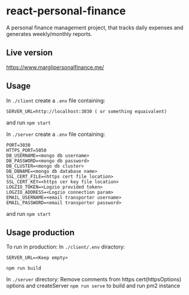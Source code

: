 # react-personal-finance
A personal finance management project, that tracks daily expenses and generates weekly/monthly reports.

## Live version
https://www.marglipersonalfinance.me/

## Usage

In ```./client``` create a ```.env``` file containing:
```
SERVER_URL=http://localhost:3030 ( or something equaivalent) 
```
and run ```npm start```

In ```./server``` create a ```.env``` file containing:
```
PORT=3030
HTTPS_PORT=5050
DB_USERNAME=<mongo db username>
DB_PASSWORD=<mongo db password>
DB_CLUSTER=<mongo db cluster>
DB_DBNAME=<mongo db database name>
SSL_CERT_FILE=<https cert file location>
SSL_CERT_KEY=<https cer key file location>
LOGZIO_TOKEN=<Logzio provided token>
LOGZIO_ADDRESS=<Logzio connection param>
EMAIL_USERNAME=<email transporter username>
EMAIL_PASSWORD=<email transporter password>
```
and run ```npm start```

## Usage production

To run in production:
In ```./client/.env``` diractory:
```
SERVER_URL=<Keep empty> 
```
```npm run build```

In ```./server``` directory:
Remove comments from https cert(httpsOptions) options and createServer
```npm run serve```  to build and run pm2 instance

